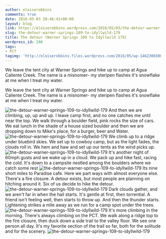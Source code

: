 ```yaml
---
author: eloiserobbins
comments: true
date: 2016-05-03 20:46:41+00:00
layout: blog
link: https://eloiserobbins.wordpress.com/2016/05/03/the-detour-warner-springs-109-to-idyllwild-179/
slug: the-detour-warner-springs-109-to-idyllwild-179
title: The detour (Warner Springs 109 to Idyllwild 179)
wordpress_id: 286
tags:
- PCT
tagimg: 'http://eloiserobbins.files.wordpress.com/2016/05/wp-1462308300982.jpg'
---
```


We leave the tent city at Warner Springs and hike up to camp at Agua Caliente Creek. The name is a misnomer- my steripen flashes it's snowflake at me when I treat my water.


We leave the tent city at Warner Springs and hike up to camp at Agua Caliente Creek. The name is a misnomer- my steripen flashes it's snowflake at me when I treat my water.

![the-detour-warner-springs-109-to-idyllwild-179](http://eloiserobbins.files.wordpress.com/2016/05/wp-1462307602067.jpg)
And then we are climbing, up, up and up. I leave camp first, and no one catches me until near the top. We walk through a boulder field, pink rocks the size of cars. We eat lunch in the shade of a house sized boulder and then we are dropping down to Mike's place, for a burger, beer and Water.
![the-detour-warner-springs-109-to-idyllwild-179](http://eloiserobbins.files.wordpress.com/2016/05/wp-1462307619894.jpg)
We climb up to a ridge under bluebird skies. We set up to cowboy camp, but as the light fades, the clouds roll in. We hem and haw and set up our tents as the wind picks up.
![the-detour-warner-springs-109-to-idyllwild-179](http://eloiserobbins.files.wordpress.com/2016/05/wp-1462307639828.jpg)
It's another night of 60mph gusts and we wake up in a cloud. We pack up and hike fast, racing the cold. It's down to a campsite nestled among the boulders where we catch some rest
![the-detour-warner-springs-109-to-idyllwild-179](http://eloiserobbins.files.wordpress.com/2016/05/wp-1462307812260.jpg)
Its nine short miles to Paradise cafe. Here we part ways with almost everyone else. There's a fire closure. A detour exists, but most people are planning on hitching around it. Six of us decide to hike the detour.
![the-detour-warner-springs-109-to-idyllwild-179](http://eloiserobbins.files.wordpress.com/2016/05/wp-1462307971637.jpg)
Dark clouds gather, and we aren't far in when the hail starts. It's gentle at first, then torrential. A friend isn't feeling well, then starts to throw up. And then the thunder starts. Lightening strikes a mile away as we run for a camp spot under the trees.
![the-detour-warner-springs-109-to-idyllwild-179](http://eloiserobbins.files.wordpress.com/2016/05/wp-1462308154943.jpg)
It's more climbing in the morning. There's always climbing on the PCT. We walk along a ridge top to the fire closure, then duck down a side trail to the valley floor. We see one person all day. It's my favorite section of the trail so far, both for the solitude and for the scenery.
![the-detour-warner-springs-109-to-idyllwild-179](http://eloiserobbins.files.wordpress.com/2016/05/wp-1462308300982.jpg)
